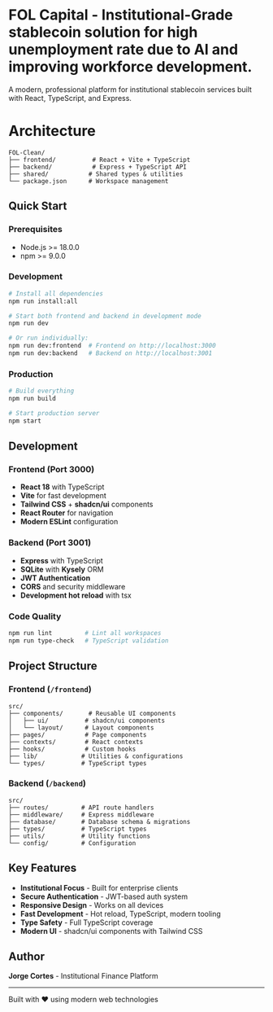 # FOL Capital - Institutional-Grade stablecoin solution for high unemployment rate due to AI and improving workforce development.

A modern, professional platform for institutional stablecoin services built with React, TypeScript, and Express.

# Architecture

```
FOL-Clean/
├── frontend/          # React + Vite + TypeScript
├── backend/           # Express + TypeScript API
├── shared/           # Shared types & utilities
└── package.json      # Workspace management
```

##  Quick Start

### Prerequisites
- Node.js >= 18.0.0
- npm >= 9.0.0

### Development

```bash
# Install all dependencies
npm run install:all

# Start both frontend and backend in development mode
npm run dev

# Or run individually:
npm run dev:frontend  # Frontend on http://localhost:3000
npm run dev:backend   # Backend on http://localhost:3001
```

### Production

```bash
# Build everything
npm run build

# Start production server
npm start
```

## Development

### Frontend (Port 3000)
- **React 18** with TypeScript
- **Vite** for fast development
- **Tailwind CSS** + **shadcn/ui** components
- **React Router** for navigation
- **Modern ESLint** configuration

### Backend (Port 3001)
- **Express** with TypeScript
- **SQLite** with **Kysely** ORM
- **JWT Authentication**
- **CORS** and security middleware
- **Development hot reload** with tsx

### Code Quality
```bash
npm run lint         # Lint all workspaces
npm run type-check   # TypeScript validation
```

## Project Structure

### Frontend (`/frontend`)
```
src/
├── components/       # Reusable UI components
│   ├── ui/          # shadcn/ui components
│   └── layout/      # Layout components
├── pages/           # Page components
├── contexts/        # React contexts
├── hooks/           # Custom hooks
├── lib/            # Utilities & configurations
└── types/          # TypeScript types
```

### Backend (`/backend`)
```
src/
├── routes/         # API route handlers
├── middleware/     # Express middleware
├── database/       # Database schema & migrations
├── types/          # TypeScript types
├── utils/          # Utility functions
└── config/         # Configuration
```

## Key Features

- **Institutional Focus** - Built for enterprise clients
- **Secure Authentication** - JWT-based auth system
- **Responsive Design** - Works on all devices
- **Fast Development** - Hot reload, TypeScript, modern tooling
- **Type Safety** - Full TypeScript coverage
- **Modern UI** - shadcn/ui components with Tailwind CSS

## Author

**Jorge Cortes** - Institutional Finance Platform

---

Built with ❤️ using modern web technologies
